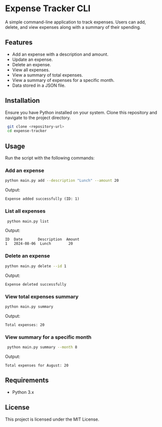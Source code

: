 # Expense Tracker CLI

A simple command-line application to track expenses. Users can add, delete, and view expenses along with a summary of their spending.

## Features
- Add an expense with a description and amount.
- Update an expense.
- Delete an expense.
- View all expenses.
- View a summary of total expenses.
- View a summary of expenses for a specific month.
- Data stored in a JSON file.

## Installation
Ensure you have Python installed on your system. Clone this repository and navigate to the project directory.
```sh
 git clone <repository-url>
 cd expense-tracker
```

## Usage
Run the script with the following commands:

### Add an expense
```sh
python main.py add --description "Lunch" --amount 20
```
Output:
```
Expense added successfully (ID: 1)
```

### List all expenses
```sh
 python main.py list
```

Output:
```
ID  Date       Description  Amount
1   2024-08-06  Lunch        20
```

### Delete an expense

```sh
python main.py delete --id 1
```

Output:

```
Expense deleted successfully
```

### View total expenses summary

```sh
python main.py summary
```

Output:
```
Total expenses: 20
```

### View summary for a specific month
```sh
 python main.py summary --month 8
```
Output:
```
Total expenses for August: 20
```

## Requirements
- Python 3.x

## License
This project is licensed under the MIT License.

